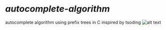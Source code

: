 # ***autocomplete-algorithm***
autocomplete algorithm using prefix trees in C inspired by tsoding
![alt text](https://svgshare.com/i/wSf.svg)
